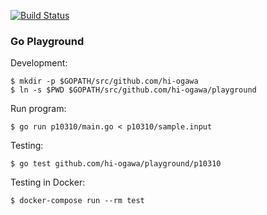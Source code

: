 [![Build Status](https://travis-ci.org/hi-ogawa/go_playground.svg?branch=master)](https://travis-ci.org/hi-ogawa/go_playground)

### Go Playground

Development:

```
$ mkdir -p $GOPATH/src/github.com/hi-ogawa
$ ln -s $PWD $GOPATH/src/github.com/hi-ogawa/playground
```

Run program:

```
$ go run p10310/main.go < p10310/sample.input
```

Testing:

```
$ go test github.com/hi-ogawa/playground/p10310
```

Testing in Docker:

```
$ docker-compose run --rm test
```
